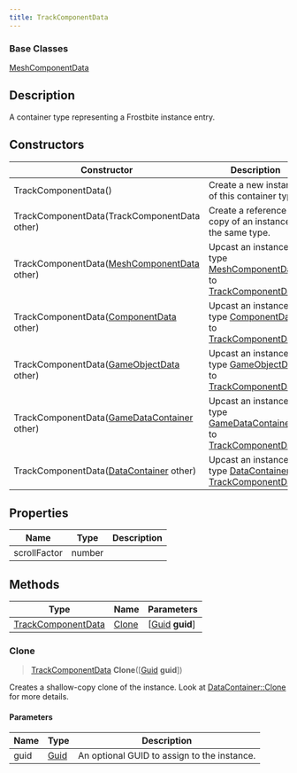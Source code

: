```yaml
---
title: TrackComponentData
---
```

### Base Classes

[MeshComponentData](/vext/ref/fb/meshcomponentdata/)

## Description

A container type representing a Frostbite instance entry.

## Constructors

| Constructor                                                                   | Description                                                                                                                 |
| ----------------------------------------------------------------------------- | --------------------------------------------------------------------------------------------------------------------------- |
| TrackComponentData()                                                          | Create a new instance of this container type.                                                                               |
| TrackComponentData(TrackComponentData other)                                  | Create a reference copy of an instance of the same type.                                                                    |
| TrackComponentData([MeshComponentData](/vext/ref/fb/meshcomponentdata/) other)              | Upcast an instance of type [MeshComponentData](/vext/ref/fb/meshcomponentdata/) to [TrackComponentData](/vext/ref/fb/trackcomponentdata/).              |
| TrackComponentData([ComponentData](/vext/ref/fb/componentdata/) other)                      | Upcast an instance of type [ComponentData](/vext/ref/fb/componentdata/) to [TrackComponentData](/vext/ref/fb/trackcomponentdata/).                      |
| TrackComponentData([GameObjectData](/vext/ref/fb/gameobjectdata/) other)                    | Upcast an instance of type [GameObjectData](/vext/ref/fb/gameobjectdata/) to [TrackComponentData](/vext/ref/fb/trackcomponentdata/).                    |
| TrackComponentData([GameDataContainer](/vext/ref/fb/gamedatacontainer/) other)              | Upcast an instance of type [GameDataContainer](/vext/ref/fb/gamedatacontainer/) to [TrackComponentData](/vext/ref/fb/trackcomponentdata/).              |
| TrackComponentData([DataContainer](/vext/ref/shared/class/datacontainer) other) | Upcast an instance of type [DataContainer](/vext/ref/shared/class/datacontainer) to [TrackComponentData](/vext/ref/fb/trackcomponentdata/). |

## Properties

| Name         | Type   | Description |
| ------------ | ------ | ----------- |
| scrollFactor | number |             |

## Methods

| Type                                     | Name            | Parameters                                     |
| ---------------------------------------- | --------------- | ---------------------------------------------- |
| [TrackComponentData](/vext/ref/fb/trackcomponentdata/) | [Clone](#clone) | \[[Guid](/vext/ref/shared/class/guid) **guid**\] |

### Clone

> [TrackComponentData](/vext/ref/fb/trackcomponentdata/) **Clone**(\[[Guid](/vext/ref/shared/class/guid) **guid**\])

Creates a shallow-copy clone of the instance. Look at [DataContainer::Clone](/vext/ref/shared/class/datacontainer#clone) for more details.

#### Parameters

| Name | Type         | Description                                 |
| ---- | ------------ | ------------------------------------------- |
| guid | [Guid](/vext/ref/shared/class/guid/) | An optional GUID to assign to the instance. |
